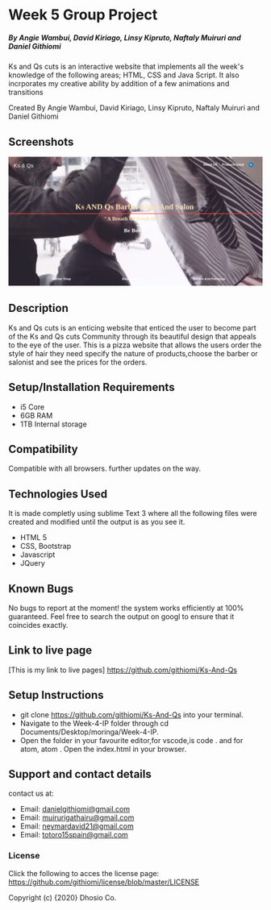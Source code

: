 # Week 5 Group Project
##### By Angie Wambui, David Kiriago, Linsy Kipruto, Naftaly Muiruri and Daniel Githiomi

 Ks and Qs cuts is an interactive website that implements all the week's knowledge of the following areas; HTML, CSS and Java Script. It also incrporates my creative ability by addition of a few animations and transitions

 Created By Angie Wambui, David Kiriago, Linsy Kipruto, Naftaly Muiruri and Daniel Githiomi

## Screenshots

  ![SCREENSHOT](css/images/lpscreenshot.png)

## Description
Ks and Qs cuts is an enticing website that enticed the user to become part of the Ks and Qs cuts Community through its beautiful design that appeals to the eye of the user. This is a pizza website that allows the users order the style of hair they need specify the nature of products,choose the barber or salonist and see the prices for the orders.

## Setup/Installation Requirements
* i5 Core
* 6GB RAM
* 1TB Internal storage 

## Compatibility

  Compatible with all browsers.
  further updates on the way. 

## Technologies Used
It is made completly using sublime Text 3 where all the following files were created and modified until the output is as you see it.
* HTML 5
* CSS, Bootstrap
* Javascript
* JQuery

## Known Bugs
No bugs to report at the moment! the system works efficiently at 100% guaranteed. Feel free to search the output on googl to ensure that it coincides exactly.

## Link to live page
[This is my link to live pages] https://github.com/githiomi/Ks-And-Qs

## Setup Instructions
* git clone https://github.com/githiomi/Ks-And-Qs into your terminal. 
* Navigate to the Week-4-IP folder through cd Documents/Desktop/moringa/Week-4-IP. 
* Open the folder in your favourite editor,for vscode,is code . and for atom, atom . Open the index.html in your browser.

## Support and contact details
contact us at:

* Email: danielgithiomi@gmail.com
* Email: muirurigathairu@gmail.com
* Email: neymardavid21@gmail.com
* Email: totoro15spain@gmail.com

### License
Click the following to acces the license page: https://github.com/githiomi/license/blob/master/LICENSE

Copyright (c) {2020} Dhosio Co.